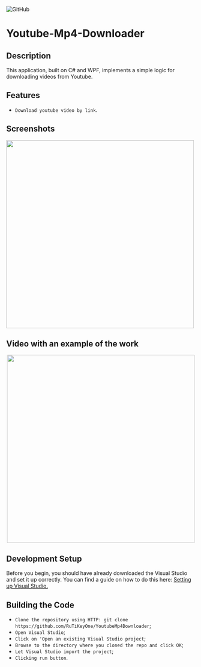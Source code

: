 ![GitHub](https://img.shields.io/github/license/IgorVolochay/Face-recognition?style=flat-square&color=blue) &nbsp;
# Youtube-Mp4-Downloader

## Description
This application, built on C# and WPF, implements a simple logic for downloading videos from Youtube.

## Features
* `Download youtube video by link`.

## Screenshots

<p align="start">
  <img src="https://github.com/RuTiKeyOne/YoutubeMp4Downloader/blob/master/doc/Screenshots/1.PNG" width="500"/>
</p>

## Video with an example of the work

<p align="center">
  <img src="https://github.com/RuTiKeyOne/YoutubeMp4Downloader/blob/master/doc/Screenshots/2.PNG" width="500"/>
</p>

## Development Setup

Before you begin, you should have already downloaded the Visual Studio and set it up correctly. You can find a guide on how to do this here: [Setting up Visual Studio.](https://docs.microsoft.com/en-us/visualstudio/install/install-visual-studio?view=vs-2022)

## Building the Code

* `Clone the repository using HTTP: git clone https://github.com/RuTiKeyOne/YoutubeMp4Downloader`;
* `Open Visual Studio`;
* `Click on 'Open an existing Visual Studio project`;
* `Browse to the directory where you cloned the repo and click OK`;
* `Let Visual Studio import the project`;
* `Clicking run button`.

